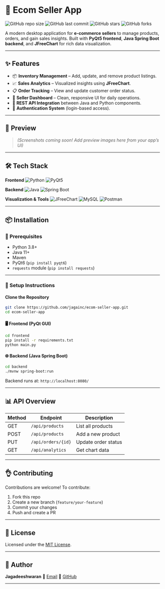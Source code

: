 # 🏩 Ecom Seller App

![GitHub repo size](https://img.shields.io/github/repo-size/jagainc/ecom-seller-app?style=flat-square)
![GitHub last commit](https://img.shields.io/github/last-commit/jagainc/ecom-seller-app?style=flat-square)
![GitHub stars](https://img.shields.io/github/stars/jagainc/ecom-seller-app?style=flat-square)
![GitHub forks](https://img.shields.io/github/forks/jagainc/ecom-seller-app?style=flat-square)

A modern desktop application for **e-commerce sellers** to manage products, orders, and gain sales insights. Built with **PyQt5 frontend**, **Java Spring Boot backend**, and **JFreeChart** for rich data visualization.

---

## ✨ Features

* 📦 **Inventory Management** – Add, update, and remove product listings.
* 📈 **Sales Analytics** – Visualized insights using **JFreeChart**.
* 📋 **Order Tracking** – View and update customer order status.
* 💬 **Seller Dashboard** – Clean, responsive UI for daily operations.
* 🔄 **REST API Integration** between Java and Python components.
* 🔐 **Authentication System** (login-based access).

---

## 📸 Preview

> *(Screenshots coming soon! Add preview images here from your app’s UI)*

---

## 🛠 Tech Stack

**Frontend**
![Python](https://img.shields.io/badge/Python-3776AB?style=for-the-badge\&logo=python\&logoColor=white)
![PyQt5](https://img.shields.io/badge/PyQt5-41CD52?style=for-the-badge\&logo=qt\&logoColor=white)

**Backend**
![Java](https://img.shields.io/badge/Java-ED8B00?style=for-the-badge\&logo=java\&logoColor=white)
![Spring Boot](https://img.shields.io/badge/Spring_Boot-6DB33F?style=for-the-badge\&logo=spring-boot\&logoColor=white)

**Visualization & Tools**
![JFreeChart](https://img.shields.io/badge/JFreeChart-003B6F?style=for-the-badge\&logo=chartmogul\&logoColor=white)
![MySQL](https://img.shields.io/badge/MySQL-005C84?style=for-the-badge\&logo=mysql\&logoColor=white)
![Postman](https://img.shields.io/badge/Postman-FF6C37?style=for-the-badge\&logo=postman\&logoColor=white)

---

## 📦 Installation

### 🔧 Prerequisites

* Python 3.8+
* Java 11+
* Maven
* PyQt6 (`pip install pyqt6`)
* `requests` module (`pip install requests`)

---

### 🚀 Setup Instructions

#### Clone the Repository

```bash
git clone https://github.com/jagainc/ecom-seller-app.git
cd ecom-seller-app
```

#### 🖥️ Frontend (PyQt GUI)

```bash
cd frontend
pip install -r requirements.txt
python main.py
```

#### 🌐 Backend (Java Spring Boot)

```bash
cd backend
./mvnw spring-boot:run
```

Backend runs at: `http://localhost:8080/`

---

## 📊 API Overview

| Method | Endpoint           | Description         |
| ------ | ------------------ | ------------------- |
| GET    | `/api/products`    | List all products   |
| POST   | `/api/products`    | Add a new product   |
| PUT    | `/api/orders/{id}` | Update order status |
| GET    | `/api/analytics`   | Get chart data      |

---

## 👌 Contributing

Contributions are welcome!
To contribute:

1. Fork this repo
2. Create a new branch (`feature/your-feature`)
3. Commit your changes
4. Push and create a PR

---

## 📄 License

Licensed under the [MIT License](LICENSE).

---

## 👤 Author

**Jagadeeshwaran**
📧 [Email](mailto:jagadeeshwaranps2005@gmail.com)
🔗 [GitHub](https://github.com/jagainc)

---
